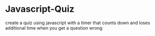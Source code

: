 # Javascript-Quiz
create a quiz using javascript with a timer that counts down and loses additional time when you get a question wrong
